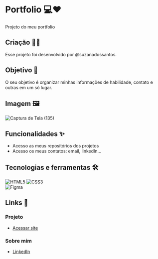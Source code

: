 # Portfolio 💻❤️ 

Projeto do meu portfolio

## Criação 👧🏻

Esse projeto foi desenvolvido por @suzanadossantos.

## Objetivo 🎯

O seu objetivo é organizar minhas informações de habilidade, contato e outras em um só lugar.

## Imagem 🖼️

![Captura de Tela (135)](https://github.com/suzanadossantos/portfolio/assets/94690066/400d54bb-1ee7-4716-8d48-78aff97d062e)


## Funcionalidades ✨

- Acesso as meus repositórios dos projetos
- Acesso os meus contatos: email, linkedIn...

## Tecnologias e ferramentas 🛠️

![HTML5](https://img.shields.io/badge/HTML5-E34F26?style=for-the-badge&logo=html5&logoColor=white)
![CSS3](https://img.shields.io/badge/CSS3-1572B6?style=for-the-badge&logo=css3&logoColor=white)
<br>
![Figma](https://img.shields.io/badge/Figma-F76E5F?style=for-the-badge&logo=figma&logoColor=black)

## Links 🔗

### Projeto 
- [Acessar site](https://suzanadossantos.github.io/portfolio/)

### Sobre mim
- [LinkedIn](https://www.linkedin.com/in/suzana-dos-santos-dev/)
